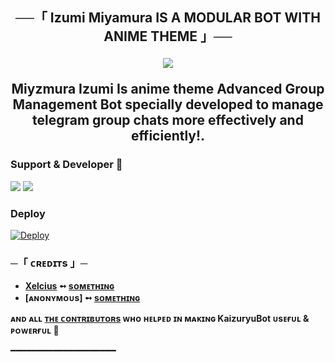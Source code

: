 <h2 align="center">
    ──「 Izumi Miyamura IS A MODULAR BOT WITH ANIME THEME 」──
<p align="center">
  <img src="https://telegra.ph/file/2b7c99d6ee29e45fa4b99.jpg">
</p>



<p align="center"> Miyzmura Izumi Is anime theme Advanced Group Management Bot specially developed to manage telegram group chats more effectively and efficiently!.</p>


### Support & Developer 🎑
<a href="https://telegram.me/izumixsupport"><img src="https://img.shields.io/badge/Join-Support%20Group-blue.svg?style=for-the-badge&logo=Telegram"></a> <a href="https://telegram.me/izumitachibana_08"><img src="https://img.shields.io/badge/%20Developer-blue.svg?style=for-the-badge&logo=Telegram"></a>

### Deploy
 [![Deploy](https://www.herokucdn.com/deploy/button.svg)](https://heroku.com/deploy?template=https://github.com/yuu-456/izumixprobot)
    <br>
<h3>
─「 ᴄʀᴇᴅɪᴛs 」─
</h3>

- <b>[Xelcius](https://github.com/RimuruDemonlord)  ➻  [sᴏᴍᴇᴛʜɪɴɢ](https://github.com/RimuruDemonlord/KaizuryuBot) </b>
- <b>[ᴀɴᴏɴʏᴍᴏᴜs]  ➻  [sᴏᴍᴇᴛʜɪɴɢ](https://github.com/RimuruDemonlord/KaizuryuBot) </b>
 
<b>ᴀɴᴅ ᴀʟʟ [ᴛʜᴇ ᴄᴏɴᴛʀɪʙᴜᴛᴏʀs](https://github.com/RimuruDemonlord/KaizuryuBot/graphs/contributors) ᴡʜᴏ ʜᴇʟᴩᴇᴅ ɪɴ ᴍᴀᴋɪɴɢ KaizuryuBot ᴜsᴇғᴜʟ & ᴩᴏᴡᴇʀғᴜʟ 🖤 </b>

━━━━━━━━━━━━━━━━━━━━

